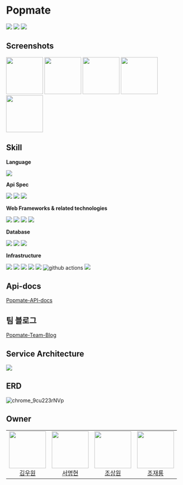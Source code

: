 # Popmate
<p>
<img src="https://img.shields.io/github/issues-pr-closed/bone-stew/popmate-be?color=blueviolet"/>
<img src="https://img.shields.io/github/issues-closed/bone-stew/popmate-be"/>
<img src="https://img.shields.io/github/issues/bone-stew/popmate-be?color=inactive"/>
</p>

## Screenshots

<img width='100px' src="https://github.com/bone-stew/popmate-be/assets/62706048/b9bf5bb4-fa66-4259-88cc-850431e918fa" />
<img width='100px' src="https://github.com/bone-stew/popmate-be/assets/62706048/b887a4d2-403d-4eb9-ab89-e914af8a9026" />
<img width='100px' src="https://github.com/bone-stew/popmate-be/assets/62706048/8a6fa78c-2ddc-4896-b931-2503d4e6b65f" />
<img width='100px' src="https://github.com/bone-stew/popmate-be/assets/62706048/76e43011-44be-40d6-8d9a-c7089762f689" />
<img width='100px' src="https://github.com/bone-stew/popmate-be/assets/62706048/df26baeb-0e2d-4adf-aa9b-bfa5ac7d08d1" />

## Skill

**Language**
<p>
<img src="https://img.shields.io/badge/java-FFF000?style=for-the-badge&logo=java&logoColor=white">
</p>

**Api Spec**
<p>
<img src="https://img.shields.io/badge/Rest Docs-8CA1AF?style=for-the-badge&logo=readthedocs&logoColor=white">
<img src="https://img.shields.io/badge/OpenAPI Spec-6DB33F?style=for-the-badge&logo=swagger&logoColor=white">
<img src="https://img.shields.io/badge/Asciidoctor-E40046?style=for-the-badge&logo=asciidoctor&logoColor=white">
</p>

**Web Frameworks & related technologies**
<p>
<img src="https://img.shields.io/badge/Spring Boot-6DB33F?style=for-the-badge&logo=Springboot&logoColor=white"/>
<img src="https://img.shields.io/badge/Spring Security-6DB33F?style=for-the-badge&logo=springsecurity&logoColor=white"/>
<img src="https://img.shields.io/badge/jwt-6DB33F?style=for-the-badge&logo=jwt&logoColor=white">
<img src="https://img.shields.io/badge/gradle-02303A?style=for-the-badge&logo=gradle&logoColor=white">
</p>

**Database**
<p>
<img src="https://img.shields.io/badge/oracle-F80000?style=for-the-badge&logo=oracle&logoColor=white">
<img src="https://img.shields.io/badge/redis-DC382D?style=for-the-badge&logo=redis&logoColor=white">
<img src="https://img.shields.io/badge/mongodb-47A248?style=for-the-badge&logo=mongodb&logoColor=white">
</p>

**Infrastructure**
<p>
<img src="https://img.shields.io/badge/Amazon EC2-FF9900?style=for-the-badge&logo=amazonec2&logoColor=white">
<img src="https://img.shields.io/badge/Jenkins-D24939?style=for-the-badge&logo=jenkins&logoColor=white">
<img src="https://img.shields.io/static/v1?style=for-the-badge&message=RDS&color=527FFF&logo=Amazon+RDS&logoColor=FFFFFF&label=">
<img src="https://img.shields.io/badge/s3-569A31?style=for-the-badge&logo=amazons3&logoColor=white">
<img src="https://img.shields.io/badge/Docker-2496ED?style=for-the-badge&logo=docker&logoColor=white">
<img alt="github actions" src="https://img.shields.io/badge/-Github Actions-2088FF?style=for-the-badge&logo=githubactions&logoColor=white" />
<img src="https://img.shields.io/badge/Amazon Route53-8C4FFF?style=for-the-badge&logo=amazonroute53&logoColor=white">

</p>

## Api-docs

[Popmate-API-docs](https://popmate.xyz/docs/index.html)

## 팀 블로그

[Popmate-Team-Blog](https://bone-stew.github.io/)

## Service Architecture

<img src="https://github.com/bone-stew/popmate-be/assets/62706048/1f3779df-c043-4820-9090-a17291fce3f1" />

## ERD

<img alt="chrome_9cu223rNVp" src="https://github.com/bone-stew/popmate-be/assets/62706048/78e7c8cc-df6f-4973-90ef-57ab5293f82a">

## Owner

<table>
<tr>
  <td align=center>
  <a href="https://github.com/WoowonKim">
  <img src="https://avatars.githubusercontent.com/u/83275938?v=4" width="100px"  />
  <br/>
  김우원
  </a>
  </td>
 
  <td align=center>
  <a href="https://github.com/sa46lll">
  <img src="https://user-images.githubusercontent.com/62706048/212285826-1c27e691-9e85-4911-af73-83c3541c9617.png" width="100px"  />
  <br/>
  서명현
  </a>
  </td>
  
  <td align=center>
  <a href="https://github.com/swc617">
  <img src="https://avatars.githubusercontent.com/u/40656716?v=4" width="100px"  />
  <br/>
  조상원
  </a>
  </td>
  
  <td align=center>
  <a href="https://github.com/jae-ryong">
  <img src="https://avatars.githubusercontent.com/u/84627396?v=4" width="100px"  />
  <br/>
  조재룡
  </a>
  </td>
</tr>
</table>


